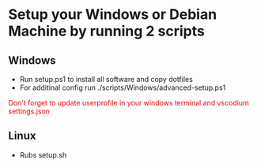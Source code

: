 # Setup your Windows or Debian Machine by running 2 scripts

## Windows
- Run setup.ps1 to install all software and copy dotfiles
- For additinal config run ./scripts/Windows/advanced-setup.ps1

<font style="color:red">Don't forget to update userprofile in your windows terminal and vscodium settings.json</font>


## Linux
- Rubs setup.sh